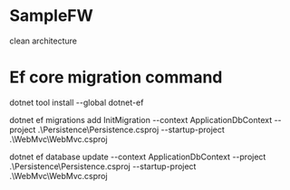 # SampleFW
clean architecture

# Ef core migration command
dotnet tool install --global dotnet-ef

dotnet ef migrations add InitMigration --context ApplicationDbContext --project .\Persistence\Persistence.csproj  --startup-project .\WebMvc\WebMvc.csproj

dotnet ef database update --context ApplicationDbContext --project .\Persistence\Persistence.csproj  --startup-project .\WebMvc\WebMvc.csproj
